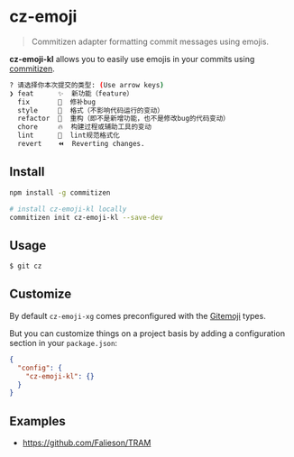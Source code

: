 # cz-emoji

> Commitizen adapter formatting commit messages using emojis.


**cz-emoji-kl** allows you to easily use emojis in your commits using [commitizen].

```sh
? 请选择你本次提交的类型: (Use arrow keys)
❯ feat      ✨  新功能（feature）
  fix       🐛  修补bug
  style     🎨  格式（不影响代码运行的变动）
  refactor  🔨  重构（即不是新增功能，也不是修改bug的代码变动）
  chore     🔥  构建过程或辅助工具的变动
  lint      🚨  lint规范格式化
  revert    ⏪  Reverting changes.
```

## Install

```bash
npm install -g commitizen

# install cz-emoji-kl locally
commitizen init cz-emoji-kl --save-dev
```

## Usage

```sh
$ git cz
```

## Customize

By default `cz-emoji-xg` comes preconfigured with the [Gitemoji](https://gitmoji.carloscuesta.me/) types.

But you can customize things on a project basis by adding a configuration section in your `package.json`:

```json
{
  "config": {
    "cz-emoji-kl": {}
  }
}
```


## Examples

 - https://github.com/Falieson/TRAM


[commitizen]: https://github.com/commitizen/cz-cli
[Inquirer.js]: https://github.com/SBoudrias/Inquirer.js/
